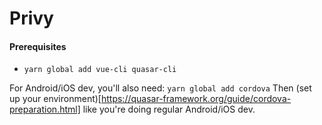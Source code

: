 # Privy

#### Prerequisites
* `yarn global add vue-cli quasar-cli`

For Android/iOS dev, you'll also need: `yarn global add cordova`
Then (set up your environment)[https://quasar-framework.org/guide/cordova-preparation.html] like you're doing regular Android/iOS dev.


